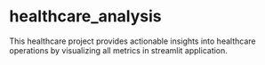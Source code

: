 # healthcare_analysis
This healthcare project provides actionable insights into healthcare operations by visualizing all metrics in streamlit application.
